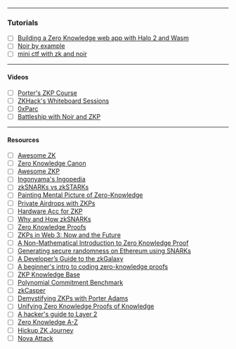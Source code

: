 ------

### Tutorials
- [ ] [Building a Zero Knowledge web app with Halo 2 and Wasm](https://medium.com/@yujiangtham/building-a-zero-knowledge-web-app-with-halo-2-and-wasm-part-1-80858c8d16ee)
- [ ] [Noir by example](https://t.co/z4u6S7zDQz)
- [ ] [mini ctf with zk and noir](https://t.co/qahTE4OjR7)

---

#### Videos
- [ ] [Porter's ZKP Course](https://www.youtube.com/watch?v=-2qHqfqPeR8)
- [ ] [ZKHack's Whiteboard Sessions](https://zkhack.dev/whiteboard/)
- [ ] [0xParc](https://learn.0xparc.org/circom/)
- [ ] [Battleship with Noir and ZKP](https://www.youtube.com/playlist?list=PLWACGbvIsEgnR2aUCr9i-PpmTVhF5Zuik)

----

#### Resources
- [ ] [Awesome ZK](https://github.com/ventali/awesome-zk)
- [ ] [Zero Knowledge Canon](https://a16zcrypto.com/posts/article/zero-knowledge-canon/)
- [ ] [Awesome ZKP](https://github.com/matter-labs/awesome-zero-knowledge-proofs)
- [ ] [Ingonyama's Ingopedia](https://ingonyama-zk.github.io/ingopedia/)
- [ ] [zkSNARKs vs zkSTARKs](https://t.co/apMCcTwc1D)
- [ ] [Painting Mental Picture of Zero-Knowledge](https://t.co/InhsygkW8D)
- [ ] [Private Airdrops with ZKPs](https://t.co/Ms5F0lzIEj)
- [ ] [Hardware Acc for ZKP](https://t.co/CNVEwYEcW3)
- [ ] [Why and How zkSNARKs](https://t.co/DszWHOIEo7)
- [ ] [Zero Knowledge Proofs](https://t.co/SZJ34DnIPk)
- [ ] [ZKPs in Web 3: Now and the Future](https://t.co/jrRtM5aCsd)
- [ ] [A Non-Mathematical Introduction to Zero Knowledge Proof](https://t.co/Hk53s9eSc4)
- [ ] [Generating secure randomness on Ethereum using SNARKs](https://t.co/ixoN9NVTiI)
- [ ] [A Developer’s Guide to the zkGalaxy](https://t.co/995Wb9npxd)
- [ ] [A beginner's intro to coding zero-knowledge proofs](https://dev.to/spalladino/a-beginners-intro-to-coding-zero-knowledge-proofs-c56)
- [ ] [ZKP Knowledge Base](https://kb.delendum.xyz/)
- [ ] [Polynomial Commitment Benchmark](https://xn--2-umb.com/23/pc-bench/index.html)
- [ ] [zkCasper](https://t.co/P36sXH5eIq)
- [ ] [Demystifying ZKPs with Porter Adams](https://t.co/EeInDIEQED)
- [ ] [Unifying Zero Knowledge Proofs of Knowledge](https://t.co/An6IKOHb8i)
- [ ] [A hacker's guide to Layer 2](https://t.co/YZ5rKCf3af)
- [ ] [Zero Knowledge A-Z](https://telegra.ph/ZK-SNARKs-VS-ZK-STARKs-01-10)
- [ ] [Hickup ZK Journey](https://sunrise-clerk-234.notion.site/Hickup-s-ZK-Journey-affa9ce9cdf44a33b3549c37f908521a)
- [ ] [Nova Attack](https://www.zksecurity.xyz/blog/posts/nova-attack/)